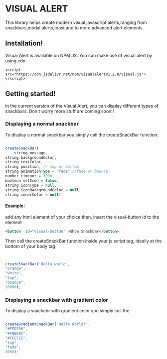 # VISUAL ALERT
This library helps create modern visual javascript alerts,ranging from snackbars,modal alerts,toast and to more advanced alert elements.


## Installation!
Visual Alert is available on NPM JS. You can make use of visual alert by using cdn


```
<script src="https://cdn.jsdelivr.net/npm/visualalert@1.2.0/visual.js"></script>
```

## Getting started!
In the current version of the Visual Alert, you can display different types of snackbars. Don't worry more stuff are coming soon!!


### Displaying a normal snackbar

To display a normal snackbar you simply call the createSnackBar function:

```js

createSnackBar(
    string message, 
string backgroundColor,
string textColor,
string position, // top or bottom
string animationType = "fade",//fade or bounce
number timeout = 3000, 
boolean setIcon = false,
string iconType = null,
string iconBackgroundColor = null, 
string innerColor = null) 
```

#### Example:
add any html element of your choice then, insert the visual-button id to the element
```html
<button  id="visual-button" >Show Snackbar</button>
```


Then call the createSnackBar function inside your js script tag, ideally at the bottom of your body tag


```js


createSnackBar("Hello world",
"orange",
"white",
"top",
"bounce",
10000);


```

### Displaying a snackbar with gradient color
To display a snackabr with gradient color you simply call the

```js

createGradientSnackBar("Hello World!",
"#FFD700",
"#F0E68C",
"#FFC72C",
"top",
"fade",
3000);
```